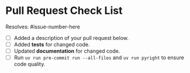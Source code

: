 # Pull Request Check List

Resolves: #issue-number-here

<!-- This is just a reminder about the most common mistakes. Please make sure that you
tick all *appropriate* boxes.  But please read our
[contribution guide](https://github.com/robbievanleeuwen/plane-stress/blob/master/CONTRIBUTING.md)
at least once, it will save you unnecessary review cycles! -->

- [ ] Added a description of your pull request below.
- [ ] Added **tests** for changed code.
- [ ] Updated **documentation** for changed code.
- [ ] Run `uv run pre-commit run --all-files` and `uv run pyright` to ensure code quality.

<!-- If you have *any* questions to *any* of the points above, just **submit and ask**!
This checklist is here to *help* you, not to deter you from contributing! -->

<!-- PR descrtiption below -->
